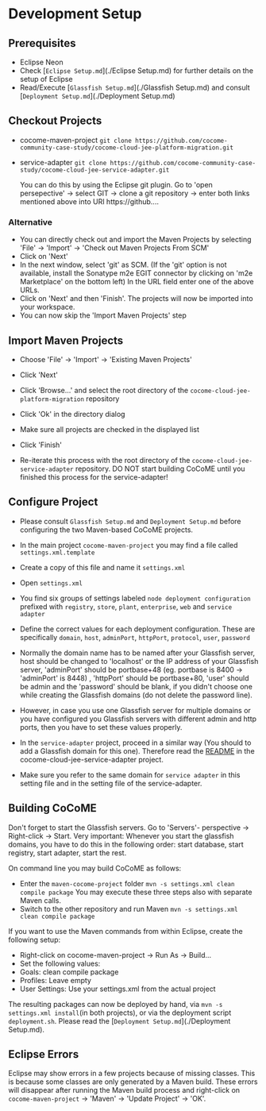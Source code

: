 # Development Setup

## Prerequisites

- Eclipse Neon
- Check [`Eclipse Setup.md`](./Eclipse Setup.md) for further details on the setup of Eclipse
- Read/Execute [`Glassfish Setup.md`](./Glassfish Setup.md) and consult [`Deployment Setup.md`](./Deployment Setup.md)

## Checkout Projects

- cocome-maven-project
  `git clone https://github.com/cocome-community-case-study/cocome-cloud-jee-platform-migration.git`
- service-adapter
  `git clone https://github.com/cocome-community-case-study/cocome-cloud-jee-service-adapter.git`
  
  You can do this by using the Eclipse git plugin. Go to 'open persepective' -> select GIT -> clone a git repository -> enter both links mentioned above into URI https://github....
  
### Alternative
- You can directly check out and import the Maven Projects by selecting 'File' -> 'Import' -> 'Check out Maven Projects From SCM'
- Click on 'Next'
- In the next window, select 'git' as SCM. (If the 'git' option is not available, install the Sonatype m2e EGIT connector by clicking on 
'm2e Marketplace' on the bottom left) In the URL field enter one of the above URLs.
- Click on 'Next' and then 'Finish'. The projects will now be imported into your workspace.
- You can now skip the 'Import Maven Projects' step

## Import Maven Projects

- Choose 'File' -> 'Import' -> 'Existing Maven Projects'
- Click 'Next'
- Click 'Browse...' and select the root directory of the 
  `cocome-cloud-jee-platform-migration` repository
- Click 'Ok' in the directory dialog
- Make sure all projects are checked in the displayed list
- Click 'Finish'

- Re-iterate this process with the root directory of the 
  `cocome-cloud-jee-service-adapter` repository.
  DO NOT start building CoCoME until you finished this process for the service-adapter!

## Configure Project

- Please consult `Glassfish Setup.md` and `Deployment Setup.md` before
  configuring the two Maven-based CoCoME projects.

- In the main project `cocome-maven-project` you may find a file called
  `settings.xml.template`
- Create a copy of this file and name it `settings.xml`
- Open `settings.xml`
- You find six groups of settings labeled `node deployment configuration`
  prefixed with `registry`, `store`, `plant`, `enterprise`, `web` and
  `service adapter`
- Define the correct values for each deployment configuration. These are
  specifically `domain`, `host`, `adminPort`, `httpPort`, `protocol`,
  `user`, `password`
- Normally the domain name has to be named after your Glassfish server, host should be changed to 'localhost' or the IP address of your Glassfish server,
  'adminPort' should be portbase+48 (eg. portbase is 8400 ->  'adminPort' is 8448)  , 'httpPort' should be portbase+80, 
  'user' should be admin and the 'password' should be blank, if you didn't choose one while creating the Glassfish domains 
  (do not delete the password line).
  
- However, in case you use one Glassfish server for multiple
  domains or you have configured you Glassfish servers with different
  admin and http ports, then you have to set these values properly.
  
- In the `service-adapter` project, proceed in a similar way (You should to add a Glassfish domain for this one). Therefore
  read the [README](https://github.com/cocome-community-case-study/cocome-cloud-jee-service-adapter) in the cocome-cloud-jee-service-adapter project.
- Make sure you refer to the same domain for `service adapter` in this setting file and in the setting file of the service-adapter.  
  
## Building CoCoME
 
Don't forget to start the Glassfish servers. Go to 'Servers'- perspective -> Right-click -> Start.
Very important: Whenever you start the glassfish domains, you have to do this in the following order: start database, start registry, start adapter, start the rest.
  
On command line you may build CoCoME as follows:
- Enter the `maven-cocome-project` folder
  `mvn -s settings.xml clean compile package`
  You may execute these three steps also with separate Maven calls.
- Switch to the other repository and run Maven
  `mvn -s settings.xml clean compile package`
   
   
If you want to use the Maven commands from within Eclipse, create the following setup:
- Right-click on cocome-maven-project -> Run As -> Build...
- Set the following values:
 - Goals: clean compile package
 - Profiles: Leave empty
 - User Settings:  Use your settings.xml from the actual project
     
   
The resulting packages can now be deployed by hand, via
`mvn -s settings.xml install`(in both projects), or via the deployment
script `deployment.sh`. Please read the [`Deployment Setup.md`](./Deployment Setup.md).

## Eclipse Errors

Eclipse may show errors in a few projects because of missing classes. This is because some classes are 
only generated by a Maven build. These errors will disappear after running the Maven build process 
and right-click on `cocome-maven-project` -> 'Maven' -> 'Update Project' -> 'OK'.
